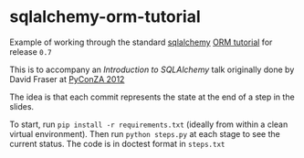 sqlalchemy-orm-tutorial
=======================

Example of working through the standard [sqlalchemy](http://www.sqlalchemy.org) [ORM tutorial](http://docs.sqlalchemy.org/en/rel_0_7/orm/tutorial.html) for release `0.7`

This is to accompany an *Introduction to SQLAlchemy* talk originally done by David Fraser at [PyConZA 2012](http://za.pycon.org)

The idea is that each commit represents the state at the end of a step in the slides.

To start, run `pip install -r requirements.txt` (ideally from within a clean virtual environment). Then run `python steps.py` at each stage to see the current status. The code is in doctest format in `steps.txt`

